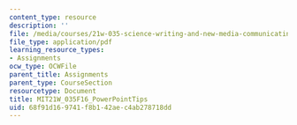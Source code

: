 ```yaml
---
content_type: resource
description: ''
file: /media/courses/21w-035-science-writing-and-new-media-communicating-science-to-the-public-fall-2016/68f91d169741f8b142aec4ab278718dd_MIT21W_035F16_PowerPointTips.pdf
file_type: application/pdf
learning_resource_types:
- Assignments
ocw_type: OCWFile
parent_title: Assignments
parent_type: CourseSection
resourcetype: Document
title: MIT21W_035F16_PowerPointTips
uid: 68f91d16-9741-f8b1-42ae-c4ab278718dd
---
```

